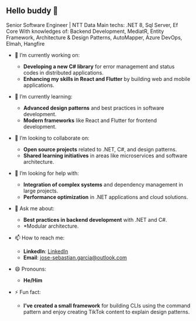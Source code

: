 ## Hello buddy 👋

Senior Software Engineer | NTT Data 
Main techs: .NET 8, Sql Server, Ef Core
With knowledges of: Backend Development, MediatR, Entity Framework, Architecture & Design Patterns, AutoMapper, Azure DevOps, Elmah, Hangfire

- 🔭 I’m currently working on:
  - **Developing a new C# library** for error management and status codes in distributed applications.
  - **Enhancing my skills in React and Flutter** by building web and mobile applications.

- 🌱 I’m currently learning:
  - **Advanced design patterns** and best practices in software development.
  - **Modern frameworks** like React and Flutter for frontend development.

- 👯 I’m looking to collaborate on:
  - **Open source projects** related to .NET, C#, and design patterns.
  - **Shared learning initiatives** in areas like microservices and software architecture.

- 🤔 I’m looking for help with:
  - **Integration of complex systems** and dependency management in large projects.
  - **Performance optimization** in .NET applications and cloud solutions.

- 💬 Ask me about:
  - **Best practices in backend development** with .NET and C#.
  - *Modular architecture.

- 📫 How to reach me:
  - **LinkedIn**: [LinkedIn](https://www.linkedin.com/in/jose-sebastian-garcia)
  - **Email**: jose-sebastian.garcia@outlook.com

- 😄 Pronouns:
  - **He/Him**

- ⚡ Fun fact:
  - **I’ve created a small framework** for building CLIs using the command pattern and enjoy creating TikTok content to explain design patterns.
